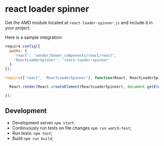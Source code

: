 # react loader spinner

Get the AMD module located at `react-loader-spinner.js` and include it in your project.

Here is a sample integration:

```js
require.config({
  paths: {
    'react': 'vendor/bower_components/react/react',
    'ReactLoaderSpinner': 'react-loader-spinner'
  }
});

require(['react', 'ReactLoaderSpinner'], function(React, ReactLoaderSpinner) {

  React.render(React.createElement(ReactLoaderSpinner), document.getElementById('widget-container'));

});
```

## Development

* Development server `npm start`.
* Continuously run tests on file changes `npm run watch-test`;
* Run tests: `npm test`;
* Build `npm run build`;
